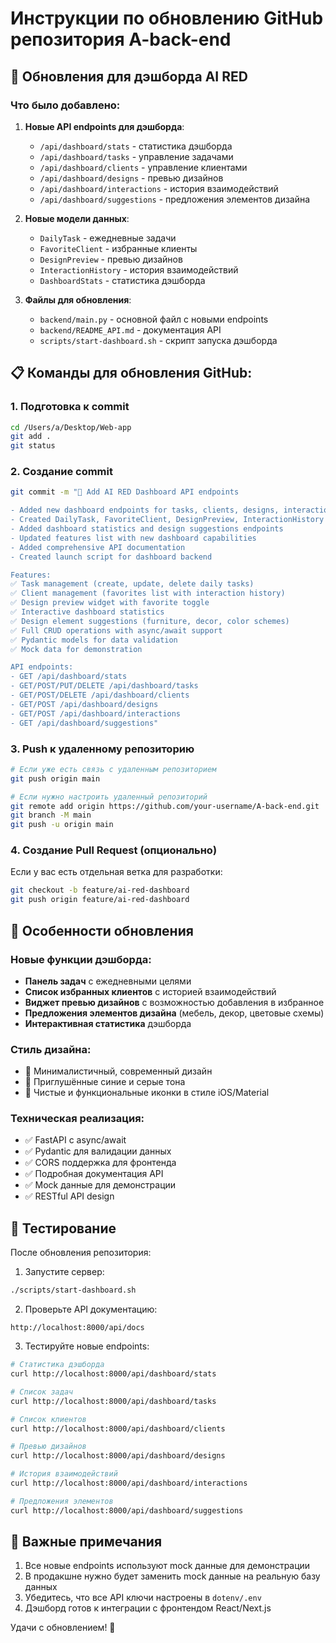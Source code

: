 # Инструкции по обновлению GitHub репозитория A-back-end

## 🚀 Обновления для дэшборда AI RED

### Что было добавлено:

1. **Новые API endpoints для дэшборда**:
   - `/api/dashboard/stats` - статистика дэшборда
   - `/api/dashboard/tasks` - управление задачами
   - `/api/dashboard/clients` - управление клиентами
   - `/api/dashboard/designs` - превью дизайнов
   - `/api/dashboard/interactions` - история взаимодействий
   - `/api/dashboard/suggestions` - предложения элементов дизайна

2. **Новые модели данных**:
   - `DailyTask` - ежедневные задачи
   - `FavoriteClient` - избранные клиенты
   - `DesignPreview` - превью дизайнов
   - `InteractionHistory` - история взаимодействий
   - `DashboardStats` - статистика дэшборда

3. **Файлы для обновления**:
   - `backend/main.py` - основной файл с новыми endpoints
   - `backend/README_API.md` - документация API
   - `scripts/start-dashboard.sh` - скрипт запуска дэшборда

## 📋 Команды для обновления GitHub:

### 1. Подготовка к commit
```bash
cd /Users/a/Desktop/Web-app 
git add .
git status
```

### 2. Создание commit
```bash
git commit -m "🎨 Add AI RED Dashboard API endpoints

- Added new dashboard endpoints for tasks, clients, designs, interactions
- Created DailyTask, FavoriteClient, DesignPreview, InteractionHistory models
- Added dashboard statistics and design suggestions endpoints
- Updated features list with new dashboard capabilities
- Added comprehensive API documentation
- Created launch script for dashboard backend

Features:
✅ Task management (create, update, delete daily tasks)
✅ Client management (favorites list with interaction history)
✅ Design preview widget with favorite toggle
✅ Interactive dashboard statistics
✅ Design element suggestions (furniture, decor, color schemes)
✅ Full CRUD operations with async/await support
✅ Pydantic models for data validation
✅ Mock data for demonstration

API endpoints:
- GET /api/dashboard/stats
- GET/POST/PUT/DELETE /api/dashboard/tasks
- GET/POST/DELETE /api/dashboard/clients
- GET/POST /api/dashboard/designs
- GET/POST /api/dashboard/interactions
- GET /api/dashboard/suggestions"
```

### 3. Push к удаленному репозиторию
```bash
# Если уже есть связь с удаленным репозиторием
git push origin main

# Если нужно настроить удаленный репозиторий
git remote add origin https://github.com/your-username/A-back-end.git
git branch -M main
git push -u origin main
```

### 4. Создание Pull Request (опционально)
Если у вас есть отдельная ветка для разработки:
```bash
git checkout -b feature/ai-red-dashboard
git push origin feature/ai-red-dashboard
```

## 🎯 Особенности обновления

### Новые функции дэшборда:
- **Панель задач** с ежедневными целями
- **Список избранных клиентов** с историей взаимодействий
- **Виджет превью дизайнов** с возможностью добавления в избранное
- **Предложения элементов дизайна** (мебель, декор, цветовые схемы)
- **Интерактивная статистика** дэшборда

### Стиль дизайна:
- 🎨 Минималистичный, современный дизайн
- 🎨 Приглушённые синие и серые тона
- 🎨 Чистые и функциональные иконки в стиле iOS/Material

### Техническая реализация:
- ✅ FastAPI с async/await
- ✅ Pydantic для валидации данных
- ✅ CORS поддержка для фронтенда
- ✅ Подробная документация API
- ✅ Mock данные для демонстрации
- ✅ RESTful API design

## 🔧 Тестирование

После обновления репозитория:

1. Запустите сервер:
```bash
./scripts/start-dashboard.sh
```

2. Проверьте API документацию:
```
http://localhost:8000/api/docs
```

3. Тестируйте новые endpoints:
```bash
# Статистика дэшборда
curl http://localhost:8000/api/dashboard/stats

# Список задач
curl http://localhost:8000/api/dashboard/tasks

# Список клиентов
curl http://localhost:8000/api/dashboard/clients

# Превью дизайнов
curl http://localhost:8000/api/dashboard/designs

# История взаимодействий
curl http://localhost:8000/api/dashboard/interactions

# Предложения элементов
curl http://localhost:8000/api/dashboard/suggestions
```

## 📝 Важные примечания

1. Все новые endpoints используют mock данные для демонстрации
2. В продакшне нужно будет заменить mock данные на реальную базу данных
3. Убедитесь, что все API ключи настроены в `dotenv/.env`
4. Дэшборд готов к интеграции с фронтендом React/Next.js

Удачи с обновлением! 🎉 